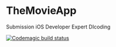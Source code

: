 # TheMovieApp
Submission iOS Developer Expert DIcoding

[![Codemagic build status](https://api.codemagic.io/apps/67f36aceda52c28256eb99dc/ios-project-debug/status_badge.svg)](https://codemagic.io/apps/67f36aceda52c28256eb99dc/ios-project-debug/latest_build)
